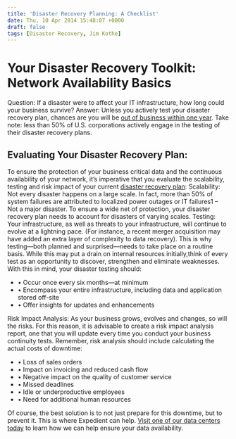 ```yaml
---
title: 'Disaster Recovery Planning: A Checklist'
date: Thu, 10 Apr 2014 15:48:07 +0000
draft: false
tags: [Disaster Recovery, Jim Kothe]
---
```


Your Disaster Recovery Toolkit: Network Availability Basics
===========================================================

Question: If a disaster were to affect your IT infrastructure, how long could your business survive? Answer: Unless you actively test your disaster recovery plan, chances are you will be [out of business within one year](https://www.expedient.com/how-much-does-downtime-really-cost/ "How Much Does Downtime Really Cost?"). Take note: less than 50% of U.S. corporations actively engage in the testing of their disaster recovery plans.

Evaluating Your Disaster Recovery Plan:
---------------------------------------

To ensure the protection of your business critical data and the continuous availability of your network, it’s imperative that you evaluate the scalability, testing and risk impact of your current [disaster recovery plan](/managed-services/disaster-recovery/ "Disaster Recovery as a Service"): Scalability: Not every disaster happens on a large scale. In fact, more than 50% of system failures are attributed to localized power outages or IT failures1 – Not a major disaster. To ensure a wide net of protection, your disaster recovery plan needs to account for disasters of varying scales. Testing: Your infrastructure, as well as threats to your infrastructure, will continue to evolve at a lightning pace. (For instance, a recent merger acquisition may have added an extra layer of complexity to data recovery). This is why testing—both planned and surprised—needs to take place on a routine basis. While this may put a drain on internal resources initially,think of every test as an opportunity to discover, strengthen and eliminate weaknesses. With this in mind, your disaster testing should:

*   • Occur once every six months—at minimum
*   • Encompass your entire infrastructure, including data and application stored off-site
*   • Offer insights for updates and enhancements

Risk Impact Analysis: As your business grows, evolves and changes, so will the risks. For this reason, it is advisable to create a risk impact analysis report, one that you will update every time you conduct your business continuity tests. Remember, risk analysis should include calculating the actual costs of downtime:

*   • Loss of sales orders
*   • Impact on invoicing and reduced cash flow
*   • Negative impact on the quality of customer service
*   • Missed deadlines
*   • Idle or underproductive employees
*   • Need for additional human resources

Of course, the best solution is to not just prepare for this downtime, but to prevent it. This is where Expedient can help. [Visit one of our data centers today](https://www.expedient.com/the-data-centers/schedule-a-tour/ "Schedule A Data Center Tour") to learn how we can help ensure your data availability.